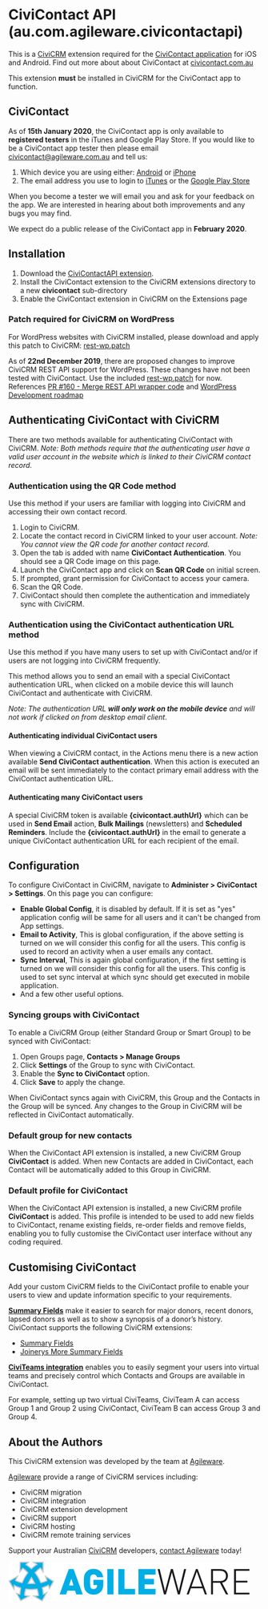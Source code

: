 # CiviContact API (au.com.agileware.civicontactapi)

This is a [CiviCRM](https://civicrm.org) extension required for the [CiviContact application](https://civicontact.com.au) for iOS and Android. Find out more about about CiviContact at [civicontact.com.au](https://civicontact.com.au)

This extension **must** be installed in CiviCRM for the CiviContact app to function.

## CiviContact 

As of **15th January 2020**, the CiviContact app is only available to **registered testers** in the iTunes and Google Play Store.
If you would  like to be a CiviContact app tester then please email [civicontact@agileware.com.au](mailto:civicontact@agileware.com.au) and tell us:
1. Which device you are using either: [Android](https://www.android.com/) or [iPhone](https://apple.com/iphone)
2. The email address you use to login to [iTunes](https://apple.com/itunes) or the [Google Play Store](https://play.google.com/)

When you become a tester we will email you and ask for your feedback on the app. We are interested in hearing about both improvements and any bugs you may find.

We expect do a public release of the CiviContact app in **February 2020**. 

## Installation
1. Download the [CiviContactAPI extension](https://github.com/agileware/au.com.agileware.civicontactapi/archive/master.zip).
2. Install the CiviContact extension to the CiviCRM extensions directory to a new **civicontact** sub-directory
3. Enable the CiviContact extension in CiviCRM on the Extensions page

### Patch required for CiviCRM on WordPress 

For WordPress websites with CiviCRM installed, please download and apply this patch to CiviCRM: [rest-wp.patch](rest-wp.patch)

As of **22nd December 2019**, there are proposed changes to improve CiviCRM REST API support for WordPress. These changes have not been tested with CiviContact. Use the included [rest-wp.patch](rest-wp.patch) for now. References 
[PR #160 - Merge REST API wrapper code](https://github.com/civicrm/civicrm-wordpress/pull/160) and [WordPress Development roadmap
](https://lab.civicrm.org/dev/wordpress/issues/20#civicrm-rest-api)
 
## Authenticating CiviContact with CiviCRM

There are two methods available for authenticating CiviContact with CiviCRM. _Note: Both methods require that the authenticating user have a valid user account in the website which is linked to their CiviCRM contact record._

### Authentication using the QR Code method

Use this method if your users are familiar with logging into CiviCRM and accessing their own contact record.

1. Login to CiviCRM.
2. Locate the contact record in CiviCRM linked to your user account. _Note: You cannot view the QR code for another contact record._
3. Open the tab is added with name **CiviContact Authentication**. You should see a QR Code image on this page.
4. Launch the CiviContact app and click on **Scan QR Code** on initial screen.
5. If prompted, grant permission for CiviContact to access your camera.
6. Scan the QR Code.
7. CiviContact should then complete the authentication and immediately sync with CiviCRM.

### Authentication using the CiviContact authentication URL method

Use this method if you have many users to set up with CiviContact and/or if users are not logging into CiviCRM frequently.

This method allows you to send an email with a special CiviContact authentication URL, when clicked on a mobile device this will launch CiviContact and authenticate with CiviCRM.

_Note: The authentication URL **will only work on the mobile device** and will not work if clicked on from desktop email client_. 

#### Authenticating individual CiviContact users

When viewing a CiviCRM contact, in the Actions menu there is a new action available **Send CiviContact authentication**.
When this action is executed an email will be sent immediately to the contact primary email address with the CiviContact authentication URL.

#### Authenticating many CiviContact users

A special CiviCRM token is available **{civicontact.authUrl}** which can be used in **Send Email** action, **Bulk Mailings** (newsletters) and **Scheduled Reminders**.
Include the **{civicontact.authUrl}** in the email to generate a unique CiviContact authentication URL for each recipient of the email.

## Configuration

To configure CiviContact in CiviCRM, navigate to **Administer > CiviContact > Settings**. On this page you can configure:
* **Enable Global Config**, it is disabled by default. If it is set as "yes" application config will be same for all users and it can't be changed from App settings.
* **Email to Activity**, This is global configuration, if the above setting is turned on we will consider this config for all the users. This config is used to record an activity when a user emails any contact.
* **Sync Interval**, This is again global configuration, if the first setting is turned on we will consider this config for all the users. This config is used to set sync interval at which sync should get executed in mobile application.
* And a few other useful options.

### Syncing groups with CiviContact

To enable a CiviCRM Group (either Standard Group or Smart Group) to be synced with CiviContact:
1. Open Groups page, **Contacts > Manage Groups**
2. Click **Settings** of the Group to sync with CiviContact.
3. Enable the **Sync to CiviContact** option.
4. Click **Save** to apply the change.

When CiviContact syncs again with CiviCRM, this Group and the Contacts in the Group will be synced.
Any changes to the Group in CiviCRM will be reflected in CiviContact automatically.

### Default group for new contacts

When the CiviContact API extension is installed, a new CiviCRM Group **CiviContact** is added. When new Contacts are added in CiviContact, each Contact will be automatically added to this Group in CiviCRM.

### Default profile for CiviContact

When the CiviContact API extension is installed, a new CiviCRM profile **CiviContact** is added.
This profile is intended to be used to add new fields to CiviContact, rename existing fields, re-order fields and remove fields, enabling you to fully customise the CiviContact user interface without any coding required.

## Customising CiviContact

Add your custom CiviCRM fields to the CiviContact profile to enable your users to view and update information specific to your requirements.

**[Summary Fields](https://civicrm.org/extensions/summary-fields)** make it easier to search for major donors, recent donors, lapsed donors as well as to show a synopsis of a donor’s history. CiviContact supports the following CiviCRM extensions:
* [Summary Fields](https://civicrm.org/extensions/summary-fields)
* [Joinerys More Summary Fields](https://civicrm.org/extensions/joinerys-more-summary-fields)

**[CiviTeams integration](https://github.com/agileware/au.com.agileware.civiteams)** enables you to easily segment your users into virtual teams and precisely control which Contacts and Groups are available in CiviContact.

For example, setting up two virtual CiviTeams, CiviTeam A can access Group 1 and Group 2 using CiviContact, CiviTeam B can access Group 3 and Group 4.


About the Authors
-----------------

This CiviCRM extension was developed by the team at
[Agileware](https://agileware.com.au).

[Agileware](https://agileware.com.au) provide a range of CiviCRM services
including:

  * CiviCRM migration
  * CiviCRM integration
  * CiviCRM extension development
  * CiviCRM support
  * CiviCRM hosting
  * CiviCRM remote training services

Support your Australian [CiviCRM](https://civicrm.org) developers, [contact
Agileware](https://agileware.com.au/contact) today!


![Agileware](logo/agileware-logo.png)
